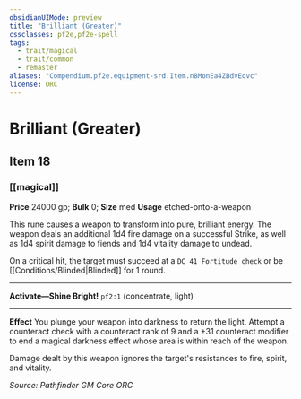 ```yaml
---
obsidianUIMode: preview
title: "Brilliant (Greater)"
cssclasses: pf2e,pf2e-spell
tags:
  - trait/magical
  - trait/common
  - remaster
aliases: "Compendium.pf2e.equipment-srd.Item.n8MonEa4ZBdvEovc"
license: ORC
---
```

# Brilliant (Greater)
## Item 18
### [[magical]]


**Price** 24000 gp; 
**Bulk** 0; **Size** med
**Usage** etched-onto-a-weapon

This rune causes a weapon to transform into pure, brilliant energy. The weapon deals an additional 1d4 fire damage on a successful Strike, as well as 1d4 spirit damage to fiends and 1d4 vitality damage to undead.

On a critical hit, the target must succeed at a `DC 41 Fortitude check` or be [[Conditions/Blinded|Blinded]] for 1 round.

* * *

**Activate—Shine Bright!** `pf2:1` (concentrate, light)

* * *

**Effect** You plunge your weapon into darkness to return the light. Attempt a counteract check with a counteract rank of 9 and a +31 counteract modifier to end a magical darkness effect whose area is within reach of the weapon.

Damage dealt by this weapon ignores the target's resistances to fire, spirit, and vitality.

*Source: Pathfinder GM Core*
*ORC*